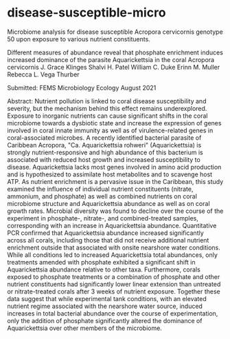 # disease-susceptible-micro
Microbiome analysis for disease susceptible Acropora cervicornis genotype 50 upon exposure to various nutrient constituents.

Different measures of abundance reveal that phosphate enrichment induces increased dominance of the parasite Aquarickettsia in the coral Acropora cervicornis
J. Grace Klinges
Shalvi H. Patel
William C. Duke
Erinn M. Muller
Rebecca L. Vega Thurber

Submitted: FEMS Microbiology Ecology August 2021

Abstract: Nutrient pollution is linked to coral disease susceptibility and severity, but the mechanism behind this effect remains underexplored. Exposure to inorganic nutrients can cause significant shifts in the coral microbiome towards a dysbiotic state and increase the expression of genes involved in coral innate immunity as well as of virulence-related genes in coral-associated microbes. A recently identified bacterial parasite of Caribbean Acropora, "Ca. Aquarickettsia rohweri" (Aquarickettsia) is strongly nutrient-responsive and high abundance of this bacterium is associated with reduced host growth and increased susceptibility to disease. Aquarickettsia lacks most genes involved in amino acid production and is hypothesized to assimilate host metabolites and to scavenge host ATP. As nutrient enrichment is a pervasive issue in the Caribbean, this study examined the influence of individual nutrient constituents (nitrate, ammonium, and phosphate) as well as combined nutrients on coral microbiome structure and Aquarickettsia abundance as well as on coral growth rates. Microbial diversity was found to decline over the course of the experiment in phosphate-, nitrate-, and combined-treated samples, corresponding with an increase in Aquarickettsia abundance. Quantitative PCR confirmed that Aquarickettsia abundance increased significantly across all corals, including those that did not receive additional nutrient enrichment outside that associated with onsite nearshore water conditions. While all conditions led to increased Aquarickettsia total abundances, only treatments amended with phosphate exhibited a significant shift in Aquarickettsia abundance relative to other taxa. Furthermore, corals exposed to phosphate treatments or a combination of phosphate and other nutrient constituents had significantly lower linear extension than untreated or nitrate-treated corals after 3 weeks of nutrient exposure. Together these data suggest that while experimental tank conditions, with an elevated nutrient regime associated with the nearshore water source, induced increases in total bacterial abundance over the course of experimentation, only the addition of phosphate significantly altered the dominance of Aquarickettsia over other members of the microbiome. 
